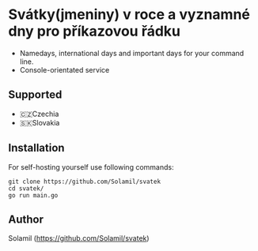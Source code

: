 # Svátky(jmeniny) v roce a vyznamné dny pro příkazovou řádku

- Namedays, international days and important days for your command line.
- Console-orientated service

## Supported

- 🇨🇿Czechia
- 🇸🇰Slovakia

## Installation

For self-hosting yourself use following commands:

```
git clone https://github.com/Solamil/svatek
cd svatek/
go run main.go
```

## Author

Solamil (https://github.com/Solamil/svatek) 
